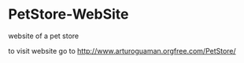 # PetStore-WebSite
website of a pet store

to visit website go to http://www.arturoguaman.orgfree.com/PetStore/
